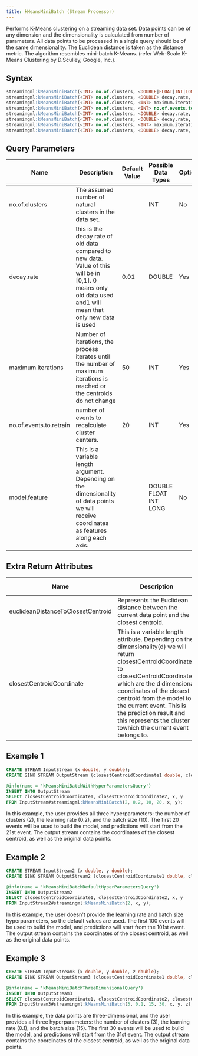 ```yaml
---
title: kMeansMiniBatch (Stream Processor)
---
```


Performs K-Means clustering on a streaming data set. Data points can be
of any dimension and the dimensionality is calculated from number of
parameters. All data points to be processed in a single query should be
of the same dimensionality. The Euclidean distance is taken as the
distance metric. The algorithm resembles mini-batch K-Means. (refer
Web-Scale K-Means Clustering by D.Sculley, Google, Inc.).

## Syntax

```sql
streamingml:kMeansMiniBatch(<INT> no.of.clusters, <DOUBLE|FLOAT|INT|LONG> model.feature, <DOUBLE|FLOAT|INT|LONG> ...)
streamingml:kMeansMiniBatch(<INT> no.of.clusters, <DOUBLE> decay.rate, <DOUBLE|FLOAT|INT|LONG> model.feature, <DOUBLE|FLOAT|INT|LONG> ...)
streamingml:kMeansMiniBatch(<INT> no.of.clusters, <INT> maximum.iterations, <DOUBLE|FLOAT|INT|LONG> model.feature, <DOUBLE|FLOAT|INT|LONG> ...)
streamingml:kMeansMiniBatch(<INT> no.of.clusters, <INT> no.of.events.to.retrain, <DOUBLE|FLOAT|INT|LONG> model.feature, <DOUBLE|FLOAT|INT|LONG> ...)
streamingml:kMeansMiniBatch(<INT> no.of.clusters, <DOUBLE> decay.rate, <INT> maximum.iterations, <DOUBLE|FLOAT|INT|LONG> model.feature, <DOUBLE|FLOAT|INT|LONG> ...)
streamingml:kMeansMiniBatch(<INT> no.of.clusters, <DOUBLE> decay.rate, <INT> no.of.events.to.retrain, <DOUBLE|FLOAT|INT|LONG> model.feature, <DOUBLE|FLOAT|INT|LONG> ...)
streamingml:kMeansMiniBatch(<INT> no.of.clusters, <INT> maximum.iterations, <INT> no.of.events.to.retrain, <DOUBLE|FLOAT|INT|LONG> model.feature, <DOUBLE|FLOAT|INT|LONG> ...)
streamingml:kMeansMiniBatch(<INT> no.of.clusters, <DOUBLE> decay.rate, <INT> maximum.iterations, <INT> no.of.events.to.retrain, <DOUBLE|FLOAT|INT|LONG> model.feature, <DOUBLE|FLOAT|INT|LONG> ...)
```

## Query Parameters

| Name    | Description     | Default Value | Possible Data Types   | Optional | Dynamic |
|---------|-----------------|---------------|-----------------------|----------|---------|
| no.of.clusters          | The assumed number of natural clusters in the data set.         |               | INT   | No       | No      |
| decay.rate              | this is the decay rate of old data compared to new data. Value of this will be in [0,1]. 0 means only old data used and1 will mean that only new data is used | 0.01          | DOUBLE| Yes      | No      |
| maximum.iterations      | Number of iterations, the process iterates until the number of maximum iterations is reached or the centroids do not change     | 50            | INT   | Yes      | No      |
| no.of.events.to.retrain | number of events to recalculate cluster centers.| 20            | INT   | Yes      | No      |
| model.feature           | This is a variable length argument. Depending on the dimensionality of data points we will receive coordinates as features along each axis.     |               | DOUBLE FLOAT INT LONG | No       | Yes     |

## Extra Return Attributes

| Name               | Description              | Possible Types |
|--------------------|-------------------------|----------------|
| euclideanDistanceToClosestCentroid | Represents the Euclidean distance between the current data point and the closest centroid.               | DOUBLE         |
| closestCentroidCoordinate          | This is a variable length attribute. Depending on the dimensionality(d) we will return closestCentroidCoordinate1 to closestCentroidCoordinated which are the d dimensional coordinates of the closest centroid from the model to the current event. This is the prediction result and this represents the cluster towhich the current event belongs to. | DOUBLE         |

## Example 1

```sql
CREATE STREAM InputStream (x double, y double);
CREATE SINK STREAM OutputStream (closestCentroidCoordinate1 double, closestCentroidCoordinate2 double, x double, y double);

@info(name = 'kMeansMiniBatchWithHyperParametersQuery')
INSERT INTO OutputStream
SELECT closestCentroidCoordinate1, closestCentroidCoordinate2, x, y
FROM InputStream#streamingml:kMeansMiniBatch(2, 0.2, 10, 20, x, y);
```

In this example, the user provides all three hyperparameters: the number of clusters (2), the learning rate (0.2), and the batch size (10). The first 20 events will be used to build the model, and predictions will start from the 21st event. The output stream contains the coordinates of the closest centroid, as well as the original data points.

## Example 2

```sql
CREATE STREAM InputStream2 (x double, y double);
CREATE SINK STREAM OutputStream2 (closestCentroidCoordinate1 double, closestCentroidCoordinate2 double, x double, y double);

@info(name = 'kMeansMiniBatchDefaultHyperParametersQuery')
INSERT INTO OutputStream2
SELECT closestCentroidCoordinate1, closestCentroidCoordinate2, x, y
FROM InputStream2#streamingml:kMeansMiniBatch(2, x, y);
```

In this example, the user doesn't provide the learning rate and batch size hyperparameters, so the default values are used. The first 100 events will be used to build the model, and predictions will start from the 101st event. The output stream contains the coordinates of the closest centroid, as well as the original data points.

## Example 3

```sql
CREATE STREAM InputStream3 (x double, y double, z double);
CREATE SINK STREAM OutputStream3 (closestCentroidCoordinate1 double, closestCentroidCoordinate2 double, closestCentroidCoordinate3 double, x double, y double, z double);

@info(name = 'kMeansMiniBatchThreeDimensionalQuery')
INSERT INTO OutputStream3
SELECT closestCentroidCoordinate1, closestCentroidCoordinate2, closestCentroidCoordinate3, x, y, z
FROM InputStream3#streamingml:kMeansMiniBatch(3, 0.1, 15, 30, x, y, z);
```

In this example, the data points are three-dimensional, and the user provides all three hyperparameters: the number of clusters (3), the learning rate (0.1), and the batch size (15). The first 30 events will be used to build the model, and predictions will start from the 31st event. The output stream contains the coordinates of the closest centroid, as well as the original data points.
